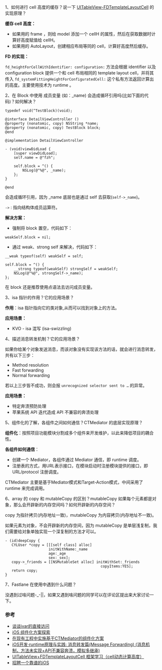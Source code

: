 1、如何进行 cell 高度的缓存？说一下 [UITableView-FDTemplateLayoutCell](https://github.com/forkingdog/UITableView-FDTemplateLayoutCell) 的实现原理？

<b>缓存 cell 高度：</b>
* 如果用的 frame ，则给 model 添加一个 cellH 的属性，然后在获取数据时计算好高度赋值给 cellH。
* 如果用的 AutoLayout，创建相应布局等同的 cell，计算好高度然后缓存。

<b>FD 的实现：</b>

`fd_heightForCellWithIdentifier: configuration:` 方法会根据 identifier 以及 configuration block 提供一个和 cell 布局相同的 template layout cell，并将其传入 `fd_systemFittingHeightForConfiguratedCell:` 这个私有方法返回计算出的高度。主要使用技术为 runtime 。

2、在 Block 中使用 成员变量 (如：_name) 会造成循环引用吗(比如下面的代码)？如何解决？
```
typedef void(^TestBlock)(void);

@interface DetailViewController ()
@property (nonatomic, copy) NSString *name;
@property (nonatomic, copy) TestBlock block;
@end

@implementation DetailViewController

- (void)viewDidLoad {
    [super viewDidLoad];
    self.name = @"fzh";
    
    self.block = ^() {
        NSLog(@"%@", _name);
    };
}

@end
```
会造成循环引用，因为 _name 底层也是通过 self 去获取(`self->_name`)。

`->` : 指向结构体成员运算符。

<b>解决方案：</b>
* 强制将 block 置空，代码如下：
```
weakSelf.block = nil;
```
* 通过 weak、strong self 来解决，代码如下：
```
__weak typeof(self) weakSelf = self;
    
self.block = ^() {
    __strong typeof(weakSelf) strongSelf = weakSelf;
    NSLog(@"%@", strongSelf->_name);
};
```

在 block 还是推荐使用点语法去访问成员变量。

3、isa 指针的作用？它的应用场景？

<b>作用</b>：isa 指针指向它的类对象,从而可以找到对象上的方法。

<b>应用场景：</b>

* KVO - isa 混写 (isa-swizzling)

4、描述消息转发机制？它的应用场景？

如果你给某个对象发送消息，而该对象没有实现该方法的话，就会进行消息转发，共有以下三步：
* Method resolution
* Fast forwarding
* Normal forwarding

若以上三步皆不成功，则会报 `unrecognized selector sent to …` 的异常。

<b>应用场景：</b>
* 特定奔溃预防处理
* 苹果系统 API 迭代造成 API 不兼容的奔溃处理

5、组件化的了解，各组件之间如何通信？CTMediator 的底层实现原理？

<b>组件化</b>：按照项目功能模块分割成多个组件来开发维护，以此来降低项目的耦合性。

<b>各组件如何通信</b>：
* 创建一个 Mediator，各组件通过 Mediator 通信，即 runtime 调度。
* 注册表的方式，用URL表示接口，在模块启动时注册模块提供的接口，即 URL/protocol 注册调度。

CTMediator 主要是基于Mediator模式和Target-Action模式，中间采用了 runtime 来完成调用。

6、array 的 copy 和 mutableCopy 的区别？mutableCopy 如果每个元素都是对象，那么会开辟新的内存空间吗？如何开辟新的内存空间？

copy 为指针拷贝(内存地址一致)，mutableCopy 为内容拷贝(内存地址不一致)。

如果元素为对象，不会开辟新的内存空间，因为 mutableCopy 是单层浅复制，我们需要给对象单独实现一个深复制的方法才可以。
```
- (id)deepCopy {
   CYLUser *copy = [[[self class] alloc]
                    initWithName:_name
                    age:_age
                    sex:_sex];
   copy->_friends = [[NSMutableSet alloc] initWithSet:_friends
                                            copyItems:YES];
   return copy;
}
```

7、Fastlane 在使用中遇到什么问题？

没遇到过啥问题-_-||，如果又遇到啥问题的同学可以在评论区提出来大家讨论一下。

### 参考
* [谈谈ivar的直接访问](https://satanwoo.github.io/2018/02/04/iOS-iVar/)
* [iOS 组件化方案探索](https://wereadteam.github.io/2016/03/19/iOS-Component/)
* [在现有工程中实施基于CTMediator的组件化方案](https://casatwy.com/modulization_in_action.html)
* [iOS开发·runtime原理与实践: 消息转发篇(Message Forwarding) (消息机制，方法未实现+API不兼容奔溃，模拟多继承)](https://juejin.im/post/6844903600968171533#heading-2)
* [UITableView+FDTemplateLayoutCell 框架学习（cell动态计算高度）](https://blog.csdn.net/wujakf/article/details/79995114)
* [招聘一个靠谱的iOS](https://github.com/ChenYilong/iOSInterviewQuestions/blob/master/01%E3%80%8A%E6%8B%9B%E8%81%98%E4%B8%80%E4%B8%AA%E9%9D%A0%E8%B0%B1%E7%9A%84iOS%E3%80%8B%E9%9D%A2%E8%AF%95%E9%A2%98%E5%8F%82%E8%80%83%E7%AD%94%E6%A1%88/%E3%80%8A%E6%8B%9B%E8%81%98%E4%B8%80%E4%B8%AA%E9%9D%A0%E8%B0%B1%E7%9A%84iOS%E3%80%8B%E9%9D%A2%E8%AF%95%E9%A2%98%E5%8F%82%E8%80%83%E7%AD%94%E6%A1%88%EF%BC%88%E4%B8%8A%EF%BC%89.md#1-%E5%AF%B9%E9%9D%9E%E9%9B%86%E5%90%88%E7%B1%BB%E5%AF%B9%E8%B1%A1%E7%9A%84copy%E6%93%8D%E4%BD%9C)